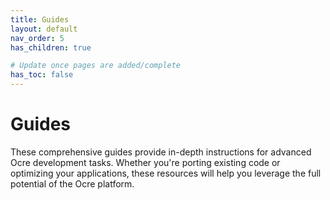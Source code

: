 ```yaml
---
title: Guides
layout: default
nav_order: 5 
has_children: true

# Update once pages are added/complete
has_toc: false 
---
```


# Guides

These comprehensive guides provide in-depth instructions for advanced Ocre development tasks. Whether you're porting existing code or optimizing your applications, these resources will help you leverage the full potential of the Ocre platform.